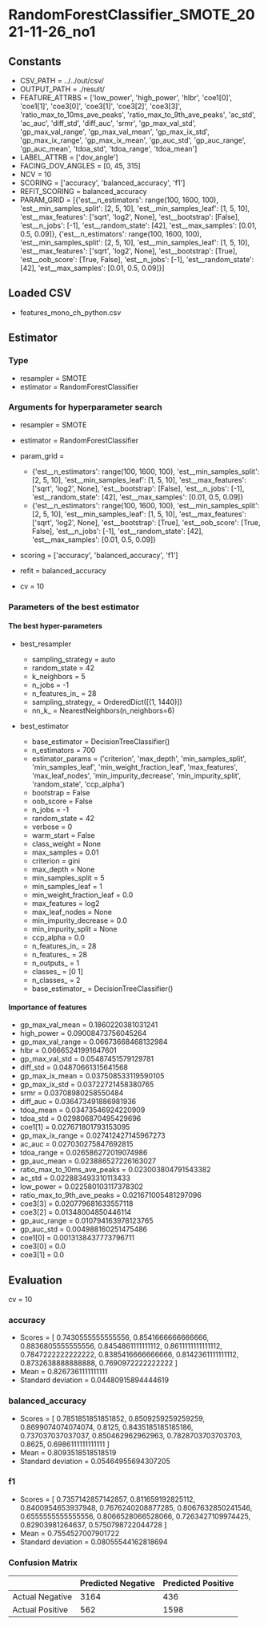 # RandomForestClassifier_SMOTE_2021-11-26_no1
## Constants
- CSV_PATH = ../../out/csv/
- OUTPUT_PATH = ./result/
- FEATURE_ATTRBS = ['low_power', 'high_power', 'hlbr', 'coe1[0]', 'coe1[1]', 'coe3[0]', 'coe3[1]', 'coe3[2]', 'coe3[3]', 'ratio_max_to_10ms_ave_peaks', 'ratio_max_to_9th_ave_peaks', 'ac_std', 'ac_auc', 'diff_std', 'diff_auc', 'srmr', 'gp_max_val_std', 'gp_max_val_range', 'gp_max_val_mean', 'gp_max_ix_std', 'gp_max_ix_range', 'gp_max_ix_mean', 'gp_auc_std', 'gp_auc_range', 'gp_auc_mean', 'tdoa_std', 'tdoa_range', 'tdoa_mean']
- LABEL_ATTRB = ['dov_angle']
- FACING_DOV_ANGLES = [0, 45, 315]
- NCV = 10
- SCORING = ['accuracy', 'balanced_accuracy', 'f1']
- REFIT_SCORING = balanced_accuracy
- PARAM_GRID = [{'est__n_estimators': range(100, 1600, 100), 'est__min_samples_split': [2, 5, 10], 'est__min_samples_leaf': [1, 5, 10], 'est__max_features': ['sqrt', 'log2', None], 'est__bootstrap': [False], 'est__n_jobs': [-1], 'est__random_state': [42], 'est__max_samples': [0.01, 0.5, 0.09]}, {'est__n_estimators': range(100, 1600, 100), 'est__min_samples_split': [2, 5, 10], 'est__min_samples_leaf': [1, 5, 10], 'est__max_features': ['sqrt', 'log2', None], 'est__bootstrap': [True], 'est__oob_score': [True, False], 'est__n_jobs': [-1], 'est__random_state': [42], 'est__max_samples': [0.01, 0.5, 0.09]}]

## Loaded CSV
- features_mono_ch_python.csv

## Estimator
### Type
- resampler = SMOTE
- estimator = RandomForestClassifier

### Arguments for hyperparameter search
- resampler = SMOTE
- estimator = RandomForestClassifier
- param_grid = 
	- {'est__n_estimators': range(100, 1600, 100), 'est__min_samples_split': [2, 5, 10], 'est__min_samples_leaf': [1, 5, 10], 'est__max_features': ['sqrt', 'log2', None], 'est__bootstrap': [False], 'est__n_jobs': [-1], 'est__random_state': [42], 'est__max_samples': [0.01, 0.5, 0.09]}
	- {'est__n_estimators': range(100, 1600, 100), 'est__min_samples_split': [2, 5, 10], 'est__min_samples_leaf': [1, 5, 10], 'est__max_features': ['sqrt', 'log2', None], 'est__bootstrap': [True], 'est__oob_score': [True, False], 'est__n_jobs': [-1], 'est__random_state': [42], 'est__max_samples': [0.01, 0.5, 0.09]}

- scoring = ['accuracy', 'balanced_accuracy', 'f1']
- refit = balanced_accuracy
- cv = 10

### Parameters of the best estimator
#### The best hyper-parameters
- best_resampler
	- sampling_strategy = auto
	- random_state = 42
	- k_neighbors = 5
	- n_jobs = -1
	- n_features_in_ = 28
	- sampling_strategy_ = OrderedDict([(1, 1440)])
	- nn_k_ = NearestNeighbors(n_neighbors=6)

- best_estimator
	- base_estimator = DecisionTreeClassifier()
	- n_estimators = 700
	- estimator_params = ('criterion', 'max_depth', 'min_samples_split', 'min_samples_leaf', 'min_weight_fraction_leaf', 'max_features', 'max_leaf_nodes', 'min_impurity_decrease', 'min_impurity_split', 'random_state', 'ccp_alpha')
	- bootstrap = False
	- oob_score = False
	- n_jobs = -1
	- random_state = 42
	- verbose = 0
	- warm_start = False
	- class_weight = None
	- max_samples = 0.01
	- criterion = gini
	- max_depth = None
	- min_samples_split = 5
	- min_samples_leaf = 1
	- min_weight_fraction_leaf = 0.0
	- max_features = log2
	- max_leaf_nodes = None
	- min_impurity_decrease = 0.0
	- min_impurity_split = None
	- ccp_alpha = 0.0
	- n_features_in_ = 28
	- n_features_ = 28
	- n_outputs_ = 1
	- classes_ = [0 1]
	- n_classes_ = 2
	- base_estimator_ = DecisionTreeClassifier()

#### Importance of features
- gp_max_val_mean = 0.1860220381031241
- high_power = 0.09008473756045264
- gp_max_val_range = 0.06673668468132984
- hlbr = 0.06665241991647601
- gp_max_val_std = 0.05487451579129781
- diff_std = 0.04870661315641568
- gp_max_ix_mean = 0.037508533119590105
- gp_max_ix_std = 0.03722721458380765
- srmr = 0.03708980258550484
- diff_auc = 0.036473491886981936
- tdoa_mean = 0.03473546924220909
- tdoa_std = 0.029806870495429696
- coe1[1] = 0.027671801793153095
- gp_max_ix_range = 0.027412427145967273
- ac_auc = 0.027030275847692815
- tdoa_range = 0.026586272019074986
- gp_auc_mean = 0.023886527226163027
- ratio_max_to_10ms_ave_peaks = 0.023003804791543382
- ac_std = 0.022883493310113433
- low_power = 0.022580103117378302
- ratio_max_to_9th_ave_peaks = 0.021671005481297096
- coe3[3] = 0.020779681633557118
- coe3[2] = 0.01348004850446114
- gp_auc_range = 0.010794163978123765
- gp_auc_std = 0.004988160251475486
- coe1[0] = 0.0013138437773796711
- coe3[0] = 0.0
- coe3[1] = 0.0

## Evaluation
cv = 10
### accuracy
- Scores = [ 0.7430555555555556, 0.8541666666666666, 0.8836805555555556, 0.8454861111111112, 0.8611111111111112, 0.7847222222222222, 0.8385416666666666, 0.8142361111111112, 0.8732638888888888, 0.7690972222222222 ]
- Mean = 0.8267361111111111
- Standard deviation = 0.04480915894444619

### balanced_accuracy
- Scores = [ 0.7851851851851852, 0.8509259259259259, 0.8699074074074074, 0.8125, 0.8435185185185186, 0.737037037037037, 0.850462962962963, 0.7828703703703703, 0.8625, 0.6986111111111111 ]
- Mean = 0.8093518518518519
- Standard deviation = 0.05464955694307205

### f1
- Scores = [ 0.7357142857142857, 0.811659192825112, 0.8400954653937948, 0.7676240208877285, 0.8067632850241546, 0.6555555555555556, 0.8066528066528066, 0.7263427109974425, 0.82903981264637, 0.5750798722044728 ]
- Mean = 0.7554527007901722
- Standard deviation = 0.08055544162818694

### Confusion Matrix
|  | Predicted Negative | Predicted Positive |
| --- | --- | --- |
| Actual Negative | 3164 | 436 |
| Actual Positive | 562 | 1598 |

      